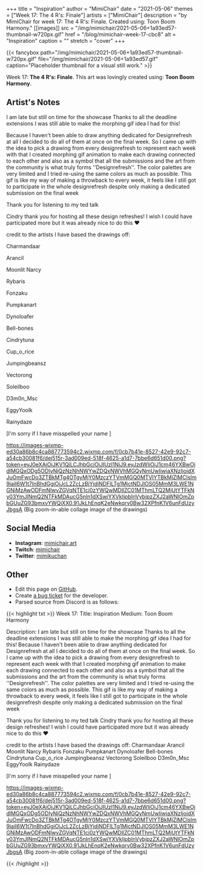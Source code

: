 +++
title =       "Inspiration"
author =      "MimiChair"
date =        "2021-05-06"
themes =      ["Week 17: The 4 R's: Finale"]
artists =     ["MimiChair"]
description = "by MimiChair for week 17: The 4 R's: Finale. Created using: Toon Boom Harmony."
[[images]]
      src = "/img/mimichair/2021-05-06+1a93ed57-thumbnail-w720px.gif"
      href = "/blog/mimichair-week-17-cbc8"
      alt = "Inspiration"
      caption = ""
      stretch = "cover"
+++

{{< fancybox path="/img/mimichair/2021-05-06+1a93ed57-thumbnail-w720px.gif" file="/img/mimichair/2021-05-06+1a93ed57.gif" caption="Placeholder thumbnail for a visual still work." >}}


Week 17: **The 4 R's: Finale**. This art was lovingly created using: **Toon Boom Harmony**.

## Artist's Notes

I am late but still on time for the showcase   Thanks to all the deadline extensions I was still able to make the morphing gif idea I had for this!

Because I haven't been able to draw anything dedicated for Designrefresh at all I decided to do all of them at once on the final week. So I came up with the idea to pick a drawing from every designrefresh to represent each week  with that I created morphing gif animation to make each drawing connected to each other and also as a symbol that all the submissions and the art from the community is what truly forms ''Designrefresh''. The color palettes are very limited and I tried re-using the same colors as much as possible. This gif is like my way of making a throwback to every week, it feels like I still got to participate in the whole designrefresh despite only making a dedicated submission on the final week  

Thank you for listening to my ted talk

Cindry thank you for hosting all these design refreshes! I wish I could have participated more but it was already nice to do this ❤️

credit to the artists I have based the drawings off:

Charmandaar

Arancil

Moonlit Narcy

Rybaris

Fonzaku

Pumpkanart

Dynoloafer

Bell-bones

Cindrytuna

Cup_o_rice

Jumpingbeansz

Vectorong

Soleilboo

D3m0n_Msc

EggyYoolk

Rainydaze

[I'm sorry if I have misspelled your name  ]

https://images-wixmp-ed30a86b8c4ca887773594c2.wixmp.com/f/0cb7b41e-8527-42e9-92c7-a54cb30081f6/dej515r-3ad009ed-518f-4625-a1d7-7bbe6d651d00.png?token=eyJ0eXAiOiJKV1QiLCJhbGciOiJIUzI1NiJ9.eyJzdWIiOiJ1cm46YXBwOjdlMGQxODg5ODIyNjQzNzNhNWYwZDQxNWVhMGQyNmUwIiwiaXNzIjoidXJuOmFwcDo3ZTBkMTg4OTgyMjY0MzczYTVmMGQ0MTVlYTBkMjZlMCIsIm9iaiI6W1t7InBhdGgiOiJcL2ZcLzBjYjdiNDFlLTg1MjctNDJlOS05MmM3LWE1NGNiMzAwODFmNlwvZGVqNTE1ci0zYWQwMDllZC01MThmLTQ2MjUtYTFkNy03YmJlNmQ2NTFkMDAucG5nIn1dXSwiYXVkIjpbInVybjpzZXJ2aWNlOmZpbGUuZG93bmxvYWQiXX0.91JkLhEnqK2eNwkqrv0Bw32XPfnK1V6unFdUzyJbgsA (Big zoom-in-able collage image of the drawings)

## Social Media

- **Instagram**: <a href='https://instagram.com/mimichair.art' target='_blank'>mimichair.art</a>
- **Twitch**: <a href='https://twitch.tv/mimichair' target='_blank'>mimichair</a>
- **Twitter**: <a href='https://twitter.com/mimikuchan' target='_blank'>mimikuchan</a>

## Other

- Edit this page on [GitHub](https://github.com/teaminkling/web-refresh/edit/main/content/blog/mimichair-week-17-cbc8.md).
- Create [a bug ticket](https://github.com/teaminkling/web-refresh/issues/new?assignees=&labels=bug&template=problem-report.md&title=) for the developer.
- Parsed source from Discord is as follows:

{{< highlight txt >}}
Week 17:
Title: Inspiration 
Medium: Toon Boom Harmony

Description: I am late but still on time for the showcase   Thanks to all the deadline extensions I was still able to make the morphing gif idea I had for this!
Because I haven't been able to draw anything dedicated for Designrefresh at all I decided to do all of them at once on the final week. So I came up with the idea to pick a drawing from every designrefresh to represent each week  with that I created morphing gif animation to make each drawing connected to each other and also as a symbol that all the submissions and the art from the community is what truly forms ''Designrefresh''. The color palettes are very limited and I tried re-using the same colors as much as possible. This gif is like my way of making a throwback to every week, it feels like I still got to participate in the whole designrefresh despite only making a dedicated submission on the final week  

Thank you for listening to my ted talk
Cindry thank you for hosting all these design refreshes! I wish I could have participated more but it was already nice to do this ❤️

credit to the artists I have based the drawings off:
Charmandaar
Arancil
Moonlit Narcy
Rybaris
Fonzaku
Pumpkanart
Dynoloafer
Bell-bones
Cindrytuna
Cup_o_rice
Jumpingbeansz
Vectorong
Soleilboo
D3m0n_Msc
EggyYoolk
Rainydaze

[I'm sorry if I have misspelled your name  ]


https://images-wixmp-ed30a86b8c4ca887773594c2.wixmp.com/f/0cb7b41e-8527-42e9-92c7-a54cb30081f6/dej515r-3ad009ed-518f-4625-a1d7-7bbe6d651d00.png?token=eyJ0eXAiOiJKV1QiLCJhbGciOiJIUzI1NiJ9.eyJzdWIiOiJ1cm46YXBwOjdlMGQxODg5ODIyNjQzNzNhNWYwZDQxNWVhMGQyNmUwIiwiaXNzIjoidXJuOmFwcDo3ZTBkMTg4OTgyMjY0MzczYTVmMGQ0MTVlYTBkMjZlMCIsIm9iaiI6W1t7InBhdGgiOiJcL2ZcLzBjYjdiNDFlLTg1MjctNDJlOS05MmM3LWE1NGNiMzAwODFmNlwvZGVqNTE1ci0zYWQwMDllZC01MThmLTQ2MjUtYTFkNy03YmJlNmQ2NTFkMDAucG5nIn1dXSwiYXVkIjpbInVybjpzZXJ2aWNlOmZpbGUuZG93bmxvYWQiXX0.91JkLhEnqK2eNwkqrv0Bw32XPfnK1V6unFdUzyJbgsA (Big zoom-in-able collage image of the drawings)

{{< /highlight >}}